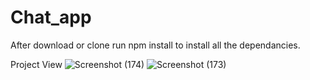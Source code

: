 # Chat_app
After download or clone run npm install to install all the dependancies.



Project View
![Screenshot (174)](https://github.com/ak-sh-at/Chat_app/assets/121859445/7a1a96e5-ecc1-4448-94e8-00263ba911f6)
![Screenshot (173)](https://github.com/ak-sh-at/Chat_app/assets/121859445/d7011f56-9280-409a-a016-62efc3250bea)
